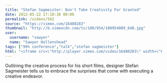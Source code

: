 ```yaml
---
title: "Stefan Sagmeister: Don't Take Creativity For Granted"
date: 2012-05-22 17:10:38 00:00
permalink: /videos/562
source: "https://vimeo.com/16480283"
thumbnail: "http://b.vimeocdn.com/ts/100/954/100954089_640.jpg"
user:
  username: "sawyer"
  name: "Sawyer Hollenshead"
tags: ["99% conference","talk","stefan sagmeister"]
html: "<iframe src=\"http://player.vimeo.com/video/16480283\" width=\"640\" height=\"480\" frameborder=\"0\" webkitallowfullscreen mozallowfullscreen allowfullscreen></iframe>"
---
```


Outlining the creative process for his short films, designer Stefan Sagmeister tells us to embrace the surprises that come with executing a creative endeavor.